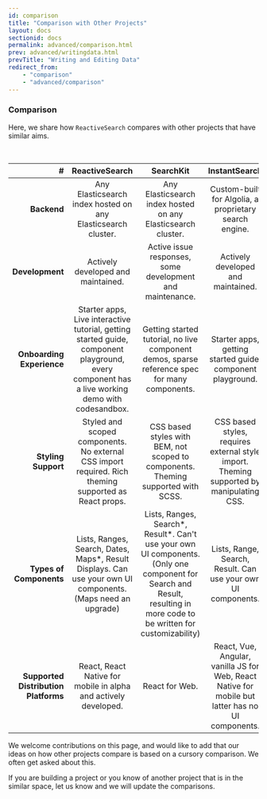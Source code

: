 ```yaml
---
id: comparison
title: "Comparison with Other Projects"
layout: docs
sectionid: docs
permalink: advanced/comparison.html
prev: advanced/writingdata.html
prevTitle: "Writing and Editing Data"
redirect_from:
    - "comparison"
    - "advanced/comparison"
---
```


### Comparison

Here, we share how `ReactiveSearch` compares with other projects that have similar aims.

<br />

|  **#** | **ReactiveSearch** | **SearchKit** | **InstantSearch** |
|  ------: | :------: | :------: | :------: |
|  **Backend** | Any Elasticsearch index hosted on any Elasticsearch cluster. | Any Elasticsearch index hosted on any Elasticsearch cluster. | Custom-built for Algolia, a proprietary search engine. |
|  **Development** | Actively developed and maintained. | Active issue responses, some development and maintenance. | Actively developed and maintained. |
|  **Onboarding Experience** | Starter apps, Live interactive tutorial, getting started guide, component playground, every component has a live working demo with codesandbox. | Getting started tutorial, no live component demos, sparse reference spec for many components. | Starter apps, getting started guide, component playground. |
|  **Styling Support** | Styled and scoped components. No external CSS import required. Rich theming supported as React props. | CSS based styles with BEM, not scoped to components. Theming supported with SCSS. | CSS based styles, requires external style import. Theming supported by manipulating CSS. |
|  **Types of Components** | Lists, Ranges, Search, Dates, Maps*, Result Displays. Can use your own UI components. (Maps need an upgrade) | Lists, Ranges, Search*, Result*. Can't use your own UI components. (Only one component for Search and Result, resulting in more code to be written for customizability) | Lists, Range, Search, Result. Can use your own UI components. |
|  **Supported Distribution Platforms** | React, React Native for mobile in alpha and actively developed. | React for Web. | React, Vue, Angular, vanilla JS for Web, React Native for mobile but latter has no UI components. |

We welcome contributions on this page, and would like to add that our ideas on how other projects compare is based on a cursory comparison. We often get asked about this.

If you are building a project or you know of another project that is in the similar space, let us know and we will update the comparisons.
